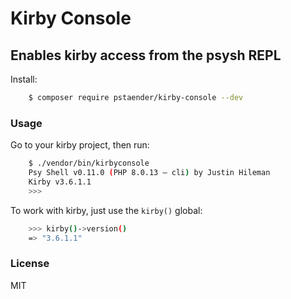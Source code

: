 # Kirby Console
## Enables kirby access from the psysh REPL

Install:

```sh
    $ composer require pstaender/kirby-console --dev
```

### Usage

Go to your kirby project, then run:

```sh
    $ ./vendor/bin/kirbyconsole
    Psy Shell v0.11.0 (PHP 8.0.13 — cli) by Justin Hileman
    Kirby v3.6.1.1
    >>>
```

To work with kirby, just use the `kirby()` global:

```sh
    >>> kirby()->version()
    => "3.6.1.1"
```

### License

MIT

